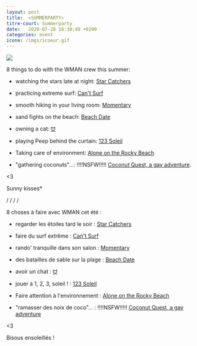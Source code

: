 ```yaml
---
layout: post
title:  «SUMMERPARTY»
titre-court: Summerparty
date:   2020-07-28 18:30:49 +0200
categories: event
icone: /imgs/icoeur.gif
---
```

![]({{site.imgurl}}/sun.jpg)
  
  
8 things to do with the WMAN crew this summer:
  
  

- watching the stars late at night: [Star Catchers](https://wedgiebee.itch.io/starcatchers)

- practicing extreme surf: [Can't Surf](https://mrmixerr.itch.io/cant-surf)

- smooth hiking in your living room: [Momentary](https://dipshitking.itch.io/momentary)

- sand fights on the beach: [Beach Date](https://starmaidgames.itch.io/beach-date)

- owning a cat: [ᗢ](https://tak.itch.io/meow)

- playing Peep behind the curtain: [123 Soleil](https://zappedcow.itch.io/123soleil)

- Taking care of environment: [Alone on the Rocky Beach](https://noroadhome.itch.io/alone-on-the-rocky)

- "gathering coconuts"...: !!!!NSFW!!!!! [Coconut Quest, a gay adventure](https://zackk.itch.io/coconut-quest-a-gay-adventure). 



<3
  
Sunny kisses*
  

  
/
/
/
/
  
  
8 choses à faire avec WMAN cet été :

  

- regarder les étoiles tard le soir : [Star Catchers](https://wedgiebee.itch.io/starcatchers)

- faire du surf extrême : [Can't Surf](https://mrmixerr.itch.io/cant-surf)

- rando' tranquille dans son salon : [Momentary](https://dipshitking.itch.io/momentary)

- des batailles de sable sur la plage : [Beach Date](https://starmaidgames.itch.io/beach-date)

- avoir un chat : [ᗢ](https://tak.itch.io/meow)

- jouer à 1, 2, 3, soleil ! : [123 Soleil](https://zappedcow.itch.io/123soleil)

- Faire attention à l'environnement : [Alone on the Rocky Beach](https://noroadhome.itch.io/alone-on-the-rocky)

- "ramasser des noix de coco"... : !!!!NSFW!!!!! [Coconut Quest, a gay adventure](https://zackk.itch.io/coconut-quest-a-gay-adventure)
  
    
<3
  
Bisous ensoleillés !

